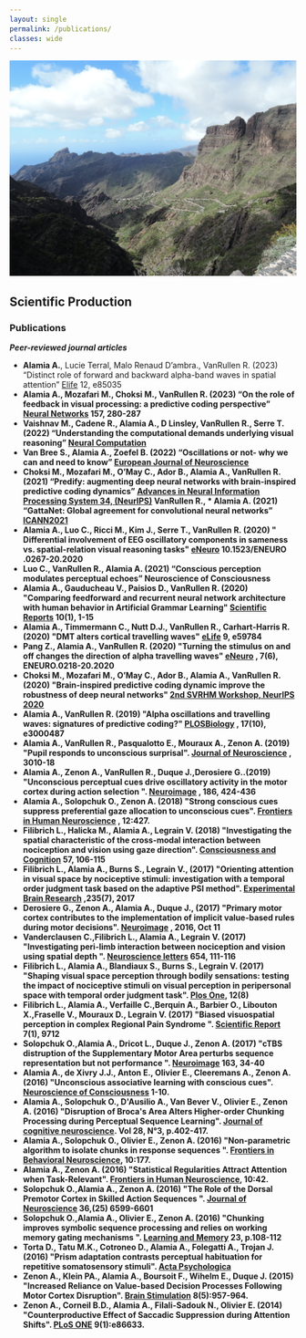 ```yaml
---
layout: single
permalink: /publications/
classes: wide
---
```


<img src="/assets/images/publications.jpg" alt="My research"> 

## Scientific Production

### Publications

***Peer-reviewed journal articles***

* **Alamia A.**, Lucie Terral, Malo Renaud D’ambra., VanRullen R. (2023) “Distinct role of forward and backward alpha-band waves in spatial attention”  <ins>Elife</ins> 12, e85035 <b>
* **Alamia A.**, Mozafari M., Choksi M., VanRullen R. (2023) “On the role of feedback in visual processing: a predictive coding perspective” <ins>Neural Networks</ins> 157, 280-287  <b>
* Vaishnav M., Cadene R., **Alamia A.**, D Linsley, VanRullen R., Serre T.(2022) “Understanding the computational demands underlying visual reasoning” <ins>Neural Computation</ins>  <b>
* Van Bree S., **Alamia A.**, Zoefel B. (2022) “Oscillations or not- why we can and need to know” <ins>European Journal of Neuroscience</ins>   <b>
* Choksi M., Mozafari M., O’May C., Ador B., **Alamia A.**, VanRullen R. (2021) “Predify: augmenting deep neural networks with brain-inspired predictive coding dynamics” <ins>Advances in Neural Information Processing System 34, (NeurIPS)</ins>  <b>
VanRullen R., * **Alamia A.** (2021) “GattaNet: Global agreement for convolutional neural networks” <ins>ICANN2021</ins>  <b>
* **Alamia A.**,  Luo C., Ricci M., Kim J., Serre T., VanRullen R. (2020) " Differential involvement of EEG oscillatory components in sameness vs. spatial-relation visual reasoning tasks" <ins>eNeuro</ins>  10.1523/ENEURO .0267-20.2020 <b>
* Luo C., VanRullen R., **Alamia A.** (2021) “Conscious perception modulates perceptual echoes” Neuroscience of Consciousness  
* Alamia A., Gauducheau V., Paisios D., VanRullen R. (2020) "Comparing feedforward and recurrent neural network architecture with human behavior in Artificial Grammar Learning" <ins>Scientific Reports</ins> 10(1), 1-15 <b>
* **Alamia A.**,  Timmermann C., Nutt D.J., VanRullen R., Carhart-Harris R. (2020) "DMT alters cortical travelling waves" <ins>eLife</ins> 9, e59784 <b>
* Pang Z., **Alamia A.**, VanRullen R. (2020) "Turning the stimulus on and off changes the direction of alpha travelling waves" <ins>eNeuro</ins> , 7(6), ENEURO.0218-20.2020 <b>
* Choksi M., Mozafari M., O’May C., Ador B., **Alamia A.**, VanRullen R. (2020) "Brain-inspired predictive coding dynamic improve the robustness of deep neural networks" <ins>2nd SVRHM Workshop, NeurIPS 2020</ins>  <b>
* **Alamia A.**, VanRullen R. (2019) "Alpha oscillations and travelling waves: signatures of predictive coding?" <ins>PLOSBiology</ins> , 17(10), e3000487 <b>
* **Alamia A.**, VanRullen R., Pasqualotto E., Mouraux A., Zenon A. (2019) "Pupil responds to unconscious surprisal". <ins>Journal of Neuroscience</ins> , 3010-18 <b>
* **Alamia A.**, Zenon A., VanRullen R., Duque J.,Derosiere G..(2019) "Unconscious perceptual cues drive oscillatory activity in the motor cortex during action selection ". <ins>Neuroimage</ins> , 186, 424-436 <b>
* **Alamia A.**, Solopchuk O., Zenon A. (2018) "Strong conscious cues suppress preferential gaze allocation to unconscious cues". <ins>Frontiers in Human Neuroscience</ins> , 12:427. <b>
* Filibrich L., Halicka M., **Alamia A.**, Legrain V. (2018) "Investigating the spatial characteristic of the cross-modal interaction between nociception and vision using gaze direction". <ins>Consciousness and Cognition</ins>  57, 106-115 <b>
* Filibrich L., **Alamia A.**, Burns S., Legrain V., (2017) "Orienting attention in visual space by nociceptive stimuli: investigation with a temporal order judgment task based on the adaptive PSI method". <ins>Experimental Brain Research</ins> ,235(7), 2017 <b>
* Derosiere G., Zenon A., **Alamia A.**, Duque J., (2017) "Primary motor cortex contributes to the implementation of implicit value-based rules during motor decisions". <ins>Neuroimage</ins> , 2016, Oct 11 <b> 
* Vanderclausen C.,Filibrich L., **Alamia A.**, Legrain V. (2017) "Investigating peri-limb interaction between nociception and vision using spatial depth ". <ins>Neuroscience letters</ins> 654, 111-116  <b>
* Filibrich L., **Alamia A.**, Blandiaux S., Burns S., Legrain V. (2017) "Shaping visual space perception through bodily sensations: testing the impact of nociceptive stimuli on visual perception in peripersonal space with temporal order judgment task". <ins>Plos One</ins>, 12(8) <b>
* Filibrich L., **Alamia A.**, Verfaille C.,Berquin A., Barbier O., Libouton X.,Fraselle V., Mouraux D., Legrain V. (2017) "Biased visuospatial perception in complex Regional Pain Syndrome ". <ins>Scientific Report</ins> 7(1), 9712  <b>
* Solopchuk O.,**Alamia A.**, Dricot L., Duque J., Zenon A. (2017) "cTBS distruption of the Supplementary Motor Area perturbs sequence representation but not performance ". <ins>Neuroimage</ins> 163, 34-40  <b>
* **Alamia A.**, de Xivry J.J., Anton E., Olivier E., Cleeremans A., Zenon A. (2016) "Unconscious associative learning with conscious cues". <ins>Neuroscience of Consciousness</ins> 1-10. <b>
* **Alamia A.**, Solopchuk O., D'Ausilio A., Van Bever V., Olivier E., Zenon A.  (2016) "Disruption of Broca's Area Alters Higher-order Chunking Processing during Perceptual Sequence Learning". <ins>Journal of cognitive neuroscience</ins>. Vol 28, N°3, p.402-417.  <b>
* **Alamia A.**, Solopchuk O., Olivier E., Zenon A. (2016) "Non-parametric algorithm to isolate chunks in response sequences ". <ins>Frontiers in Behavioral Neuroscience</ins>, 10:177. <b>
* **Alamia A.**, Zenon A. (2016) "Statistical Regularities Attract Attention when Task-Relevant". <ins>Frontiers in Human Neuroscience</ins>, 10:42.  <b> <b>
* Solopchuk O.,**Alamia A.**, Zenon A. (2016) "The Role of the Dorsal Premotor Cortex in Skilled Action Sequences ". <ins>Journal of Neuroscience</ins> 36,(25) 6599-6601  <b>
* Solopchuk O.,**Alamia A.**, Olivier E., Zenon A. (2016) "Chunking improves symbolic sequence processing and relies on working memory gating mechanisms ". <ins>Learning and Memory</ins> 23, p.108-112  <b>
* Torta D., Tatu M.K., Cotroneo D., **Alamia A.**, Folegatti A., Trojan J.  (2016) "Prism adaptation contrasts perceptual habituation for repetitive somatosensory stimuli". <ins>Acta Psychologica</ins> <b>
* Zenon A., Klein PA., **Alamia A.**, Boursoit F., Wihelm E., Duque J. (2015) "Increased Reliance on Value-based Decision Processes Following Motor Cortex Disruption". <ins>Brain Stimulation</ins> 8(5):957-964. <b>
* Zenon A., Corneil B.D., **Alamia A.**, Filali-Sadouk N., Olivier E. (2014) "Counterproductive Effect of Saccadic Suppression during Attention Shifts". <ins>PLoS ONE</ins> 9(1):e86633. <b>
